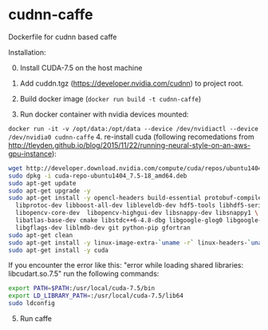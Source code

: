 # cudnn-caffe
Dockerfile for cudnn based caffe

Installation:

0. Install CUDA-7.5 on the host machine

1. Add cuddn.tgz (https://developer.nvidia.com/cudnn) to project root.

2. Build docker image (```docker run build -t cudnn-caffe```)

3. Run docker container with nvidia devices mounted: 
  
  ```docker run -it -v /opt/data:/opt/data --device /dev/nvidiactl --device /dev/nvidia0 cudnn-caffe```
4. re-install cuda (following recomedations from http://tleyden.github.io/blog/2015/11/22/running-neural-style-on-an-aws-gpu-instance):
  
  ```bash
  wget http://developer.download.nvidia.com/compute/cuda/repos/ubuntu1404/x86_64/cuda-repo-ubuntu1404_7.5-18_amd64.deb
  sudo dpkg -i cuda-repo-ubuntu1404_7.5-18_amd64.deb
  sudo apt-get update
  sudo apt-get upgrade -y
  sudo apt-get install -y opencl-headers build-essential protobuf-compiler \
    libprotoc-dev libboost-all-dev libleveldb-dev hdf5-tools libhdf5-serial-dev \
    libopencv-core-dev  libopencv-highgui-dev libsnappy-dev libsnappy1 \
    libatlas-base-dev cmake libstdc++6-4.8-dbg libgoogle-glog0 libgoogle-glog-dev \
    libgflags-dev liblmdb-dev git python-pip gfortran
  sudo apt-get clean
  sudo apt-get install -y linux-image-extra-`uname -r` linux-headers-`uname -r` linux-image-`uname -r`
  sudo apt-get install -y cuda
  ```
  If you encounter the error like this: "error while loading shared libraries: libcudart.so.7.5" run the following commands:
  ```bash
  export PATH=$PATH:/usr/local/cuda-7.5/bin
  export LD_LIBRARY_PATH=:/usr/local/cuda-7.5/lib64
  sudo ldconfig
  ```
5. Run caffe
